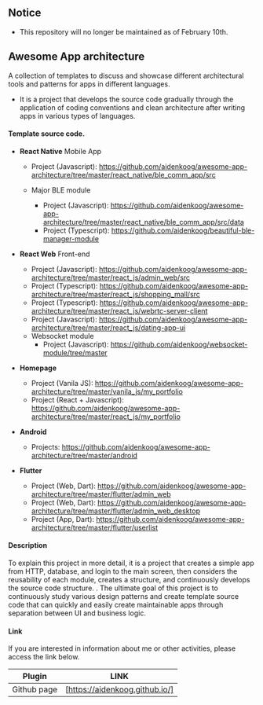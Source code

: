 ## Notice

- This repository will no longer be maintained as of February 10th.

## Awesome App architecture

A collection of templates to discuss and showcase different architectural tools and patterns for apps in different languages.

- It is a project that develops the source code gradually through the application of coding conventions and clean architecture after writing apps in various types of languages.

#### Template source code.

- **React Native** Mobile App

  - Project (Javascript): https://github.com/aidenkoog/awesome-app-architecture/tree/master/react_native/ble_comm_app/src

  - Major BLE module

    - Project (Javascript): https://github.com/aidenkoog/awesome-app-architecture/tree/master/react_native/ble_comm_app/src/data
    - Project (Typescript): https://github.com/aidenkoog/beautiful-ble-manager-module

- **React Web** Front-end

  - Project (Javascript): https://github.com/aidenkoog/awesome-app-architecture/tree/master/react_js/admin_web/src
  - Project (Typescript): https://github.com/aidenkoog/awesome-app-architecture/tree/master/react_js/shopping_mall/src
  - Project (Typescript): https://github.com/aidenkoog/awesome-app-architecture/tree/master/react_js/webrtc-server-client
  - Project (Javascript): https://github.com/aidenkoog/awesome-app-architecture/tree/master/react_js/dating-app-ui
  - Websocket module
    - Project (Javascript): https://github.com/aidenkoog/websocket-module/tree/master

- **Homepage**

  - Project (Vanila JS): https://github.com/aidenkoog/awesome-app-architecture/tree/master/vanila_js/my_portfolio
  - Project (React + Javascript): https://github.com/aidenkoog/awesome-app-architecture/tree/master/react_js/my_portfolio

- **Android**

  - Projects: https://github.com/aidenkoog/awesome-app-architecture/tree/master/android

- **Flutter**

  - Project (Web, Dart): https://github.com/aidenkoog/awesome-app-architecture/tree/master/flutter/admin_web
  - Project (Web, Dart): https://github.com/aidenkoog/awesome-app-architecture/tree/master/flutter/admin_web_desktop
  - Project (App, Dart): https://github.com/aidenkoog/awesome-app-architecture/tree/master/flutter/userlist

#### Description

To explain this project in more detail, it is a project that creates a simple app from HTTP, database, and login to the main screen, then considers the reusability of each module, creates a structure, and continuously develops the source code structure. .
The ultimate goal of this project is to continuously study various design patterns and create template source code that can quickly and easily create maintainable apps through separation between UI and business logic.

#### Link

If you are interested in information about me or other activities, please access the link below.

| Plugin      | LINK                           |
| ----------- | ------------------------------ |
| Github page | [https://aidenkoog.github.io/] |
